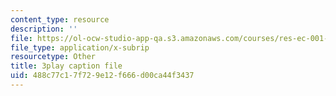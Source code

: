 ```yaml
---
content_type: resource
description: ''
file: https://ol-ocw-studio-app-qa.s3.amazonaws.com/courses/res-ec-001-exploring-fairness-in-machine-learning-for-international-development-spring-2020/488c77c17f729e12f666d00ca44f3437_zrB6pocJSI8.srt
file_type: application/x-subrip
resourcetype: Other
title: 3play caption file
uid: 488c77c1-7f72-9e12-f666-d00ca44f3437
---
```


